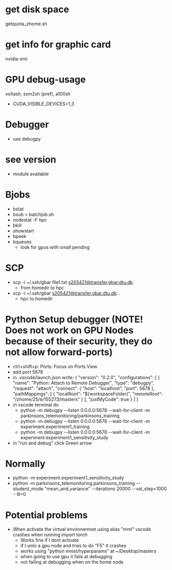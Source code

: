 # get disk space
getquota_zhome.sh

# get info for graphic card
nvidia-smi

# GPU debug-usage
voltash, sxm2sh (pref), a100sh
- CUDA_VISIBLE_DEVICES=1,3



# Debugger
- use debugpy

# see version
- module available

# Bjobs
- bstat
- bsub < batchjob.sh
- nodestat -F hpc
- bkill <bjobid>
- showstart <jobid>
- bpeek <jobid>
- bqueues
    - look for gpus with small pending





# SCP

- scp -i ~/.ssh/gbar file1.txt s205421@transfer.gbar.dtu.dk:
    - from homedir to hpc
- scp -i ~/.ssh/gbar s205421@transfer.gbar.dtu.dk: .
    - hpc to homedir

# Python Setup debugger (NOTE! Does not work on GPU Nodes because of their security, they do not allow forward-ports)
- ctrl+shift+p: Ports: Focus on Ports View
- add port 5678
- in .vscode/launch.json write:
{
    "version": "0.2.0",
    "configurations": [
        {
            "name": "Python: Attach to Remote Debugger",
            "type": "debugpy",
            "request": "attach",
            "connect": {
                "host": "localhost",
                "port": 5678
            },
            "pathMappings": [
                {
                    "localRoot": "${workspaceFolder}",
                    "remoteRoot": "/zhome/25/e/155273/masters"
                }
            ],
            "justMyCode": true
        }
    ]
}
- in vscode terminal do 
    - python -m debugpy --listen 0.0.0.0:5678 --wait-for-client -m parkinsons_telemonitoring/parkinsons_training
    - python -m debugpy --listen 0.0.0.0:5678 --wait-for-client -m experiment.experiment1_training
    - python -m debugpy --listen 0.0.0.0:5678 --wait-for-client -m experiment.experiment1_sensitivity_study
- in "run and debug" click Green arrow

# Normally
- python -m experiment.experiment1_sensitivity_study
- python -m parkinsons_telemonitoring.parkinsons_training --student_mode "mean_and_variance" --iterations 20000 --val_step=1000 --B=0

# Potential problems
- When activate the virtual environemnet using alias "mml" vscode crashes when running import torch
    - Works fine if I dont activate
    - if I unto a gpu node and tries to do "F5" it crashes
    - works using "python mnist/hyperparams" at ~/Desktop/masters
    - when going to use gpu it fails at debugging
    - not failing at debugging when on the home node

